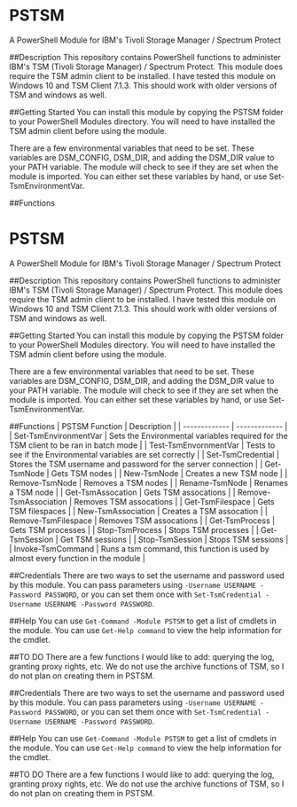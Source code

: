 # PSTSM
A PowerShell Module for IBM's Tivoli Storage Manager / Spectrum Protect

##Description
This repository contains PowerShell functions to administer IBM's TSM (Tivoli Storage Manager) / Spectrum Protect. This module does require the TSM admin client to be installed. I have tested this module on Windows 10 and TSM Client 7.1.3. This should work with older versions of TSM and windows as well.

##Getting Started
You can install this module by copying the PSTSM folder to your PowerShell Modules directory. You will need to have installed the TSM admin client before using the module. 

There are a few environmental variables that need to be set. These variables are DSM_CONFIG, DSM_DIR, and adding the DSM_DIR value to your PATH variable. The module will check to see if they are set when the module is imported. You can either set these variables by hand, or use Set-TsmEnvironmentVar.

##Functions

# PSTSM
A PowerShell Module for IBM's Tivoli Storage Manager / Spectrum Protect

##Description
This repository contains PowerShell functions to administer IBM's TSM (Tivoli Storage Manager) / Spectrum Protect. This module does require the TSM admin client to be installed. I have tested this module on Windows 10 and TSM Client 7.1.3. This should work with older versions of TSM and windows as well.

##Getting Started
You can install this module by copying the PSTSM folder to your PowerShell Modules directory. You will need to have installed the TSM admin client before using the module. 

There are a few environmental variables that need to be set. These variables are DSM_CONFIG, DSM_DIR, and adding the DSM_DIR value to your PATH variable. The module will check to see if they are set when the module is imported. You can either set these variables by hand, or use Set-TsmEnvironmentVar.

##Functions
|  PSTSM Function  |  Description  |
| ------------- | ------------- |
| Set-TsmEnvironmentVar | Sets the Environmental variables required for the TSM client to be ran in batch mode |
| Test-TsmEnvornmentVar | Tests to see if the Environmental variables are set correctly |
| Set-TsmCredential | Stores the TSM username and password for the server connection |
| Get-TsmNode | Gets TSM nodes |
| New-TsmNode | Creates a new TSM node |
| Remove-TsmNode | Removes a TSM nodes |
| Rename-TsmNode | Renames a TSM node |
| Get-TsmAssocation | Gets TSM assocations |
| Remove-TsmAssociation | Removes TSM assocations |
| Get-TsmFilespace | Gets TSM filespaces |
| New-TsmAssociation | Creates a TSM assocation |
| Remove-TsmFilespace | Removes TSM assocations |
| Get-TsmProcess | Gets TSM processes |
| Stop-TsmProcess | Stops TSM processes |
| Get-TsmSession | Get TSM sessions |
| Stop-TsmSession | Stops TSM sessions |
| Invoke-TsmCommand | Runs a tsm command, this function is used by almost every function in the module |


##Credentials
There are two ways to set the username and password used by this module. You can pass parameters using `-Username USERNAME -Password PASSWORD`, or you can set them once with `Set-TsmCredential -Username USERNAME -Password PASSWORD`.


##Help
You can use `Get-Command -Module PSTSM` to get a list of cmdlets in the module.
You can use `Get-Help command` to view the help information for the cmdlet.

##TO DO
There are a few functions I would like to add: querying the log, granting proxy rights, etc. We do not use the archive functions of TSM, so I do not plan on creating them in PSTSM.

##Credentials
There are two ways to set the username and password used by this module. You can pass parameters using `-Username USERNAME -Password PASSWORD`, or you can set them once with `Set-TsmCredential -Username USERNAME -Password PASSWORD`.


##Help
You can use `Get-Command -Module PSTSM` to get a list of cmdlets in the module.
You can use `Get-Help command` to view the help information for the cmdlet.

##TO DO
There are a few functions I would like to add: querying the log, granting proxy rights, etc. We do not use the archive functions of TSM, so I do not plan on creating them in PSTSM.